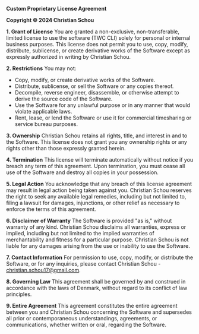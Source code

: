 **Custom Proprietary License Agreement**

**Copyright © 2024 Christian Schou**

**1. Grant of License**
You are granted a non-exclusive, non-transferable, limited license to use the software (TWC CLI) solely for personal or internal business purposes. This license does not permit you to use, copy, modify, distribute, sublicense, or create derivative works of the Software except as expressly authorized in writing by Christian Schou.

**2. Restrictions**
You may not:
- Copy, modify, or create derivative works of the Software.
- Distribute, sublicense, or sell the Software or any copies thereof.
- Decompile, reverse engineer, disassemble, or otherwise attempt to derive the source code of the Software.
- Use the Software for any unlawful purpose or in any manner that would violate applicable laws.
- Rent, lease, or lend the Software or use it for commercial timesharing or service bureau purposes.

**3. Ownership**
Christian Schou retains all rights, title, and interest in and to the Software. This license does not grant you any ownership rights or any rights other than those expressly granted herein.

**4. Termination**
This license will terminate automatically without notice if you breach any term of this agreement. Upon termination, you must cease all use of the Software and destroy all copies in your possession.

**5. Legal Action**
You acknowledge that any breach of this license agreement may result in legal action being taken against you. Christian Schou reserves the right to seek any available legal remedies, including but not limited to, filing a lawsuit for damages, injunctions, or other relief as necessary to enforce the terms of this agreement.

**6. Disclaimer of Warranty**
The Software is provided "as is," without warranty of any kind. Christian Schou disclaims all warranties, express or implied, including but not limited to the implied warranties of merchantability and fitness for a particular purpose. Christian Schou is not liable for any damages arising from the use or inability to use the Software.

**7. Contact Information**
For permission to use, copy, modify, or distribute the Software, or for any inquiries, please contact Christian Schou - christian.schou17@gmail.com.

**8. Governing Law**
This agreement shall be governed by and construed in accordance with the laws of Denmark, without regard to its conflict of law principles.

**9. Entire Agreement**
This agreement constitutes the entire agreement between you and Christian Schou concerning the Software and supersedes all prior or contemporaneous understandings, agreements, or communications, whether written or oral, regarding the Software.
